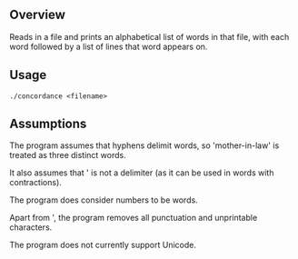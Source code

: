 Overview
--------
Reads in a file and prints an alphabetical list of words in that file, with each word
followed by a list of lines that word appears on.

Usage
-----
```
./concordance <filename>
```

Assumptions
-----------
The program assumes that hyphens delimit words, so 'mother-in-law' is treated as three
distinct words.

It also assumes that ' is not a delimiter (as it can be used in words with contractions).

The program does consider numbers to be words.

Apart from ', the program removes all punctuation and unprintable characters.

The program does not currently support Unicode.